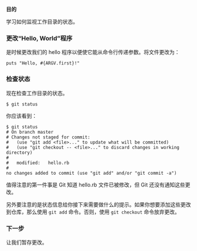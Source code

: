 **目的**

学习如何监视工作目录的状态。

### 更改“Hello, World”程序

是时候更改我们的 hello 程序以便使它能从命令行传递参数。将文件更改为：

```
puts "Hello, #{ARGV.first}!"
```

### 检查状态

现在检查工作目录的状态。

```
$ git status
```

你应该看到：

```
$ git status
# On branch master
# Changes not staged for commit:
#   (use "git add <file>..." to update what will be committed)
#   (use "git checkout -- <file>..." to discard changes in working directory)
#
#   modified:   hello.rb
#
no changes added to commit (use "git add" and/or "git commit -a")
```

值得注意的第一件事是 Git 知道 hello.rb 文件已被修改，但 Git 还没有通知这些更改。

另外要注意的是状态信息给你接下来需要做什么的提示。如果你想要添加这些更改到仓库，那么使用 `git add` 命令。否则，使用 `git checkout` 命令放弃更改。

### 下一步

让我们暂存更改。